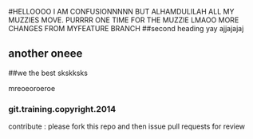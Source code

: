 #HELLOOOO
I AM CONFUSIONNNNN BUT ALHAMDULILAH ALL MY MUZZIES MOVE. PURRRR ONE TIME FOR THE MUZZIE LMAOO MORE CHANGES FROM MYFEATURE BRANCH
##second heading yay
ajjajajaj

## another oneee
##we the best
skskksks

mreoeoroeroe
### git.training.copyright.2014
contribute : please fork this repo and then issue pull requests for review